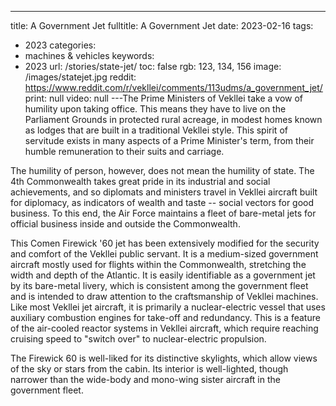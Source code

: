 ---
title: A Government Jet
fulltitle: A Government Jet
date: 2023-02-16
tags:
- 2023
categories:
- machines & vehicles
keywords:
- 2023
url: /stories/state-jet/
toc: false
rgb: 123, 134, 156
image: /images/statejet.jpg
reddit: https://www.reddit.com/r/vekllei/comments/113udms/a_government_jet/
print: null
video: null
---The Prime Ministers of Vekllei take a vow of humility upon taking office. This means they have to live on the Parliament Grounds in protected rural acreage, in modest homes known as lodges that are built in a traditional Vekllei style. This spirit of servitude exists in many aspects of a Prime Minister's term, from their humble remuneration to their suits and carriage.

The humility of person, however, does not mean the humility of state. The 4th Commonwealth takes great pride in its industrial and social achievements, and so diplomats and ministers travel in Vekllei aircraft built for diplomacy, as indicators of wealth and taste -- social vectors for good business. To this end, the Air Force maintains a fleet of bare-metal jets for official business inside and outside the Commonwealth.

This Comen Firewick '60 jet has been extensively modified for the security and comfort of the Vekllei public servant. It is a medium-sized government aircraft mostly used for flights within the Commonwealth, stretching the width and depth of the Atlantic. It is easily identifiable as a government jet by its bare-metal livery, which is consistent among the government fleet and is intended to draw attention to the craftsmanship of Vekllei machines. Like most Vekllei jet aircraft, it is primarily a nuclear-electric vessel that uses auxiliary combustion engines for take-off and redundancy. This is a feature of the air-cooled reactor systems in Vekllei aircraft, which require reaching cruising speed to "switch over" to nuclear-electric propulsion.

The Firewick 60 is well-liked for its distinctive skylights, which allow views of the sky or stars from the cabin. Its interior is well-lighted, though narrower than the wide-body and mono-wing sister aircraft in the government fleet. 
